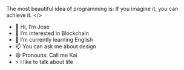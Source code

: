 The most beautiful idea of ​​programming is: If you imagine it, you can achieve it. </>

- 👋 Hi, I’m Jose
- 👀 I’m interested in Blockchain
- 🌱 I’m currently learning English
- 📫 You can ask me about design
- 😄 Pronouns: Call me Kai
- ⚡ I like to talk about life

<!---
Kaii35/Kaii35 is a ✨ special ✨ repository because its `README.md` (this file) appears on your GitHub profile.
You can click the Preview link to take a look at your changes.
--->
